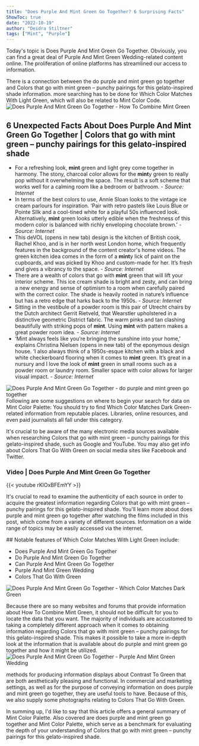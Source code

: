 ```yaml
---
title: "Does Purple And Mint Green Go Together? 6 Surprising Facts"
ShowToc: true 
date: "2022-10-19"
author: "Deidra Stiltner" 
tags: ["Mint", "Purple"]
---
```


Today's topic is Does Purple And Mint Green Go Together. Obviously, you can find a great deal of Purple And Mint Green Wedding-related content online. The proliferation of online platforms has streamlined our access to information.

There is a connection between the do purple and mint green go together and Colors that go with mint green – punchy pairings for this gelato-inspired shade information. more searching has to be done for Which Color Matches With Light Green, which will also be related to Mint Color Code.
<img loading="lazy" src="https://www.bsiarchivalhistory.org/BSI_Archival_History/Woodys_pt_1_files/droppedImage_12.png" onerror="this.onerror=null;this.src='https://blogger.googleusercontent.com/img/a/AVvXsEhe7F7TRXHtjiKvHb5vS7DmnxvpHiDyoYyYvm1nHB3Qp2_w3BnM6A2eq4v7FYxCC9bfZt3a9vIMtAYEKUiaDQbHMg-ViyGmRIj39MLp0bGFfgfYw1Dc9q_H-T0wiTm3l0Uq42dETrN9eC8aGJ9_IORZsxST1AcLR7np1koOfcc7tnHa4S8Mwz_xD9d0=s16000';" alt="Does Purple And Mint Green Go Together - How To Combine Mint Green" >

## 6 Unexpected Facts About Does Purple And Mint Green Go Together | Colors that go with mint green – punchy pairings for this gelato-inspired shade
-   For a refreshing look, **mint** green and light grey come together in harmony. The stony, charcoal color allows for the **mint**y green to really pop without it overwhelming the space. The result is a soft scheme that works well for a calming room like a bedroom or bathroom. - <cite>Source: Internet</cite>
-   In terms of the best colors to use, Annie Sloan looks to the vintage ice cream parlours for inspiration. ‘Pair with retro pastels like Louis Blue or Pointe SIlk and a cool-tined white for a playful 50s influenced look. Alternatively, **mint** green looks utterly edible when the freshness of this modern color is balanced with richly enveloping chocolate brown.’ - <cite>Source: Internet</cite>
-   This deVOL (opens in new tab) design is the kitchen of British cook, Rachel Khoo, and is in her north west London home, which frequently features in the background of the content creator's home videos. The green kitchen idea comes in the form of a **mint**y lick of paint on the cupboards, and was picked by Khoo and custom-made for her. It’s fresh and gives a vibrancy to the space. - <cite>Source: Internet</cite>
-   There are a wealth of colors that go with **mint** green that will lift your interior scheme. This ice cream shade is bright and zesty, and can bring a new energy and sense of optimism to a room when carefully paired with the correct color. The shade is heavily rooted in nature’s influence but has a retro edge that harks back to the 1950s. - <cite>Source: Internet</cite>
-   Sitting in the vestibule of a powder room is this pair of Utrecht chairs by the Dutch architect Gerrit Rietveld, that Wearstler upholstered in a distinctive geometric District fabric. The warm pinks and tan clashing beautifully with striking pops of **mint**. Using **mint** with pattern makes a great powder room idea. - <cite>Source: Internet</cite>
-   ‘Mint always feels like you’re bringing the sunshine into your home,’ explains Christina Nielsen (opens in new tab) of the eponymous design house. ‘I also always think of a 1950s-esque kitchen with a black and white checkerboard flooring when it comes to **mint** green. It’s great in a nursury and I love the look of **mint** green in small rooms such as a powder room or laundry room. Smaller space with color allows for larger visual impact. - <cite>Source: Internet</cite>


<img loading="lazy" src="https://www.saugeenfieldnaturalists.com/SFN/2010_Miscellaneous_Archives_files/Clarke-Jerry.jpg" onerror="this.onerror=null;this.src='https://blogger.googleusercontent.com/img/a/AVvXsEhe7F7TRXHtjiKvHb5vS7DmnxvpHiDyoYyYvm1nHB3Qp2_w3BnM6A2eq4v7FYxCC9bfZt3a9vIMtAYEKUiaDQbHMg-ViyGmRIj39MLp0bGFfgfYw1Dc9q_H-T0wiTm3l0Uq42dETrN9eC8aGJ9_IORZsxST1AcLR7np1koOfcc7tnHa4S8Mwz_xD9d0=s16000';" alt="Does Purple And Mint Green Go Together - do purple and mint green go together" >
Following are some suggestions on where to begin your search for data on Mint Color Palette:
You should try to find Which Color Matches Dark Green-related information from reputable places. Libraries, online resources, and even paid journalists all fall under this category.

It's crucial to be aware of the many electronic media sources available when researching Colors that go with mint green – punchy pairings for this gelato-inspired shade, such as Google and YouTube. You may also get info about Colors That Go With Green on social media sites like Facebook and Twitter.

### Video | Does Purple And Mint Green Go Together
{{< youtube rKlOxBFEmYY >}} 


It's crucial to read to examine the authenticity of each source in order to acquire the greatest information regarding Colors that go with mint green – punchy pairings for this gelato-inspired shade.
You'll learn more about does purple and mint green go together after watching the films included in this post, which come from a variety of different sources. Information on a wide range of topics may be easily accessed via the internet.
<script async="async" data-cfasync="false" src="//normallydemandedalter.com/fe63df3c5408708b15d8dc3d9b206b31/invoke.js"></script>
<div id="container-fe63df3c5408708b15d8dc3d9b206b31"></div>
## Notable features of Which Color Matches With Light Green include:

- Does Purple And Mint Green Go Together
- Do Purple And Mint Green Go Together
- Can Purple And Mint Green Go Together
- Purple And Mint Green Wedding
- Colors That Go With Green

 <img loading="lazy" src="https://www.difference101.com/wp-content/uploads/2020/12/lilac-vs-lavender-comparison-chart-1320x1536.jpg" onerror="this.onerror=null;this.src='https://blogger.googleusercontent.com/img/a/AVvXsEhe7F7TRXHtjiKvHb5vS7DmnxvpHiDyoYyYvm1nHB3Qp2_w3BnM6A2eq4v7FYxCC9bfZt3a9vIMtAYEKUiaDQbHMg-ViyGmRIj39MLp0bGFfgfYw1Dc9q_H-T0wiTm3l0Uq42dETrN9eC8aGJ9_IORZsxST1AcLR7np1koOfcc7tnHa4S8Mwz_xD9d0=s16000';" alt="Does Purple And Mint Green Go Together - Which Color Matches Dark Green" >

Because there are so many websites and forums that provide information about How To Combine Mint Green, it should not be difficult for you to locate the data that you want.
The majority of individuals are accustomed to taking a completely different approach when it comes to obtaining information regarding Colors that go with mint green – punchy pairings for this gelato-inspired shade. This makes it possible to take a more in-depth look at the information that is available about do purple and mint green go together and how it might be utilized.
<img loading="lazy" src="http://wohhwedding.com/wp-content/uploads/2016/05/Pink-and-Silver-Wedding-Table-Decorations.jpg" onerror="this.onerror=null;this.src='https://blogger.googleusercontent.com/img/a/AVvXsEhe7F7TRXHtjiKvHb5vS7DmnxvpHiDyoYyYvm1nHB3Qp2_w3BnM6A2eq4v7FYxCC9bfZt3a9vIMtAYEKUiaDQbHMg-ViyGmRIj39MLp0bGFfgfYw1Dc9q_H-T0wiTm3l0Uq42dETrN9eC8aGJ9_IORZsxST1AcLR7np1koOfcc7tnHa4S8Mwz_xD9d0=s16000';" alt="Does Purple And Mint Green Go Together - Purple And Mint Green Wedding" >

methods for producing information displays about Contrast To Green that are both aesthetically pleasing and functional. In commercial and marketing settings, as well as for the purpose of conveying information on does purple and mint green go together, they are useful tools to have. Because of this, we also supply some photographs relating to Colors That Go With Green.

In summing up, I'd like to say that this article offers a general summary of Mint Color Palette. Also covered are does purple and mint green go together and Mint Color Palette, which serve as a benchmark for evaluating the depth of your understanding of Colors that go with mint green – punchy pairings for this gelato-inspired shade.
	

